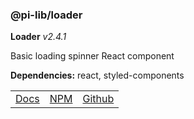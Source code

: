 ### @pi-lib/loader

**Loader** _v2.4.1_

Basic loading spinner React component

**Dependencies:** react, styled-components

<table>
  <tbody>
    <tr>
      <td><a href="https://pi.lance-taylor.com/?path=/story/ui-loader" target="_blank">Docs</a></td>
      <td><a href="https://www.npmjs.com/package/@pi-lib/loader" target="_blank">NPM</a></td>
      <td><a href="https://github.com/lancerael/pi/tree/main/src/src/components/atoms/Loader" target="_blank">Github</a></td>
    </tr>
  </tbody>
</table>

